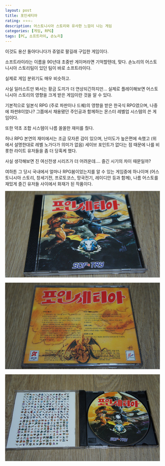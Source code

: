 ```yaml
---
layout: post
title: 포인세티아
rating: ⭐️⭐️⭐️☆
description: 어스토니시아 스토리와 유사한 느낌이 나는 게임
categories: [게임, RPG]
tags: [PC, 소프트라이, 손노리]
---
```


이것도 용산 돌아다니다가 쥬얼로 팔길래 구입한 게임이다.

소프트라이라는 이름을 90년대 초중반 게이머라면 기억할텐데, 맞다. 손노리의 어스토니시아 스토리팀이 있던 팀이 바로 소프트라이다.

실제로 게임 분위기도 매우 비슷하고.

사실 일러스트만 봐서는 황금 도끼가 더 연상되긴하지만... 실제로 플레이해보면 어스토니시아 스토리의 영향을 크게 받은 게임이란 것을 알 수 있다.

기본적으로 일본식 RPG (주로 파판이나 드퀘)의 영향을 받은 한국식 RPG였으며, 나중에 파판8이었나? 그쯤에서 채용됐던 주인공과 함께하는 몬스터 레벨업 시스템의 쓴 게임이다.

또한 약초 조합 시스템이 나름 쏠쏠한 재미를 줬다.

허나 RPG 본연의 재미에서는 조금 모자른 감이 있으며, 난이도가 높은편에 속했고 (위에서 설명한대로 레벨 노가다가 의미가 없음) 세이브 포인트가 없다는 점 때문에 나를 비롯한 라이트 유저들을 좀 더 당혹케 했다.

사실 생각해보면 진 여신전생 시리즈가 더 어려운데.... 즐긴 시기의 차이 때문일까?

여하튼 그 당시 국내에서 얼마나 RPG붐이었는지를 알 수 있는 게임중에 하나이며 (어스토니시아 스토리, 창세기전, 프로토코스, 망국전기, 레이디안 등과 함께), 나름 어스토를 재밌게 즐긴 유저들 사이에서 화재가 된 작품이다.

![포인세티아](../../img/2013/poinsettia_00.jpg)

![포인세티아](../../img/2013/poinsettia_01.jpg)

![포인세티아](../../img/2013/poinsettia_02.jpg)
